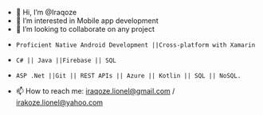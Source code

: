 - 👋 Hi, I’m @Iraqoze
- 👀 I’m interested in Mobile app development
- 💞️ I’m looking to collaborate on any project
-     Proficient Native Android Development ||Cross-platform with Xamarin
-     C# || Java ||Firebase || SQL
-     ASP .Net ||Git || REST APIs || Azure || Kotlin || SQL || NoSQL.
- 📫 How to reach me: iraqoze.lionel@gmail.com / irakoze.lionel@yahoo.com

<!---
Iraqoze/Iraqoze is a ✨ special ✨ repository because its `README.md` (this file) appears on your GitHub profile.
You can click the Preview link to take a look at your changes.
--->
